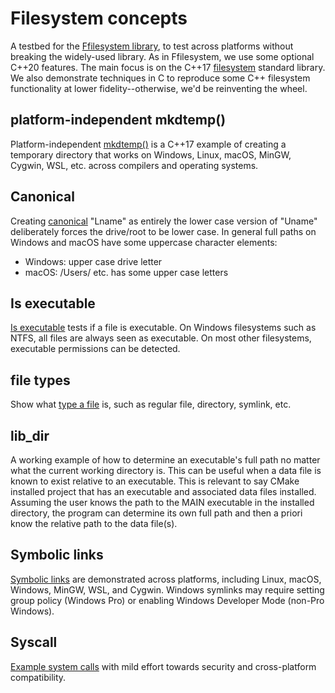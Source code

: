 # Filesystem concepts

A testbed for the
[Ffilesystem library](https://github.com/scivision/fortran-filesystem),
to test across platforms without breaking the widely-used library.
As in Ffilesystem, we use some optional C++20 features.
The main focus is on the C++17
[filesystem](https://en.cppreference.com/w/cpp/filesystem)
standard library.
We also demonstrate techniques in C to reproduce some C++ filesystem functionality at lower fidelity--otherwise, we'd be reinventing the wheel.

## platform-independent mkdtemp()

Platform-independent
[mkdtemp()](./test/mkdtemp/)
is a C++17 example of creating a temporary directory that works on Windows, Linux, macOS, MinGW, Cygwin, WSL, etc. across compilers and operating systems.

## Canonical

Creating [canonical](./test/canonical/) "Lname" as entirely the lower case version of "Uname" deliberately forces the drive/root to be lower case.
In general full paths on Windows and macOS have some uppercase character elements:

* Windows: upper case drive letter
* macOS: /Users/ etc. has some upper case letters

## Is executable

[Is executable](./test/is_exe/) tests if a file is executable. On Windows filesystems such as NTFS, all files are always seen as executable.
On most other filesystems, executable permissions can be detected.

## file types

Show what [type a file](./test/file_types/) is, such as regular file, directory, symlink, etc.

## lib_dir

A working example of how to determine an executable's full path no matter what the current working directory is.
This can be useful when a data file is known to exist relative to an executable.
This is relevant to say CMake installed project that has an executable and associated data files installed.
Assuming the user knows the path to the MAIN executable in the installed directory, the program can determine its own full path and
then a priori know the relative path to the data file(s).

## Symbolic links

[Symbolic links](./test/symlink/) are demonstrated across platforms, including Linux, macOS, Windows, MinGW, WSL, and Cygwin.
Windows symlinks may require setting group policy (Windows Pro) or enabling Windows Developer Mode (non-Pro Windows).

## Syscall

[Example system calls](./test/syscall/) with mild effort towards security and cross-platform compatibility.
